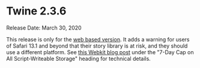 # Twine 2.3.6

Release Date: March 30, 2020

This release is only for the [web based version](https://twinery.org/2). It adds a warning for users of Safari 13.1 and beyond that their story library is at risk, and they should use a different platform. See [this Webkit blog post](https://webkit.org/blog/10218/full-third-party-cookie-blocking-and-more/) under the "7-Day Cap on All Script-Writeable Storage" heading for technical details.
